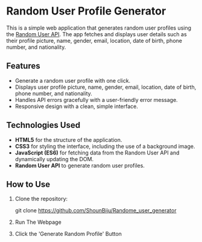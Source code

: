 # Random User Profile Generator

This is a simple web application that generates random user profiles using the [Random User API](https://randomuser.me/api/). The app fetches and displays user details such as their profile picture, name, gender, email, location, date of birth, phone number, and nationality.

## Features

- Generate a random user profile with one click.
- Displays user profile picture, name, gender, email, location, date of birth, phone number, and nationality.
- Handles API errors gracefully with a user-friendly error message.
- Responsive design with a clean, simple interface.

## Technologies Used

- **HTML5** for the structure of the application.
- **CSS3** for styling the interface, including the use of a background image.
- **JavaScript (ES6)** for fetching data from the Random User API and dynamically updating the DOM.
- **Random User API** to generate random user profiles.

## How to Use

1. Clone the repository:

   git clone https://github.com/ShounBiju/Randome_user_generator

2. Run The Webpage 

3. Click the 'Generate Random Profile' Button
